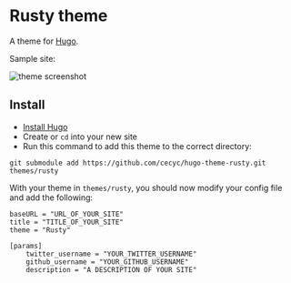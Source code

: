 # Rusty theme

A theme for [Hugo](https://gohugo.io).

Sample site:

![theme screenshot](https://raw.githubusercontent.com/cecyc/hugo-theme-rusty/master/images/screenshot.png)

## Install

- [Install Hugo](https://gohugo.io/getting-started/quick-start/)
- Create or `cd` into your new site
- Run this command to add this theme to the correct directory:

```
git submodule add https://github.com/cecyc/hugo-theme-rusty.git themes/rusty
```

With your theme in `themes/rusty`, you should now modify your config file and add the following:

```
baseURL = "URL_OF_YOUR_SITE"
title = "TITLE_OF_YOUR_SITE"
theme = "Rusty"

[params] 
    twitter_username = "YOUR_TWITTER_USERNAME"
    github_username = "YOUR_GITHUB_USERNAME"
    description = "A DESCRIPTION OF YOUR SITE"
```
